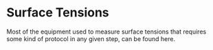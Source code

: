 # Surface Tensions

Most of the equipment used to measure surface tensions that requires some kind of protocol in any given step, can be found here.
